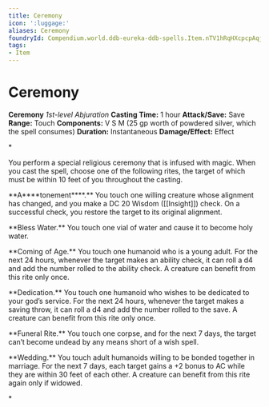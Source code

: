 ```yaml
---
title: Ceremony
icon: ':luggage:'
aliases: Ceremony
foundryId: Compendium.world.ddb-eureka-ddb-spells.Item.nTV1hRqHXcpcpAqj
tags:
- Item
---
```


# Ceremony

**Ceremony**
_1st-level Abjuration_
**Casting Time:** 1 hour
**Attack/Save:** Save
**Range:** Touch
**Components:** V S M (25 gp worth of powdered silver, which the spell consumes)
**Duration:** Instantaneous
**Damage/Effect:** Effect

*<p class="Core-Styles_Core-Body">You perform a special religious ceremony that is infused with magic. When you cast the spell, choose one of the following rites, the target of which must be within 10 feet of you throughout the casting.</p>
<p class="Core-Styles_Core-Body"><span class="Serif-Character-Style_Inline-Subhead-Serif">**A****tonement****.**</span> You touch one willing creature whose alignment has changed, and you make a DC 20 Wisdom ([[Insight]]) check. On a successful check, you restore the target to its original alignment.</p>
<p class="Core-Styles_Core-Body">**<span class="Serif-Character-Style_Inline-Subhead-Serif">Bless Water.</span>** You touch one vial of water and cause it to become holy water.</p>
<p class="Core-Styles_Core-Body">**<span class="Serif-Character-Style_Inline-Subhead-Serif">Coming of Age.</span>** You touch one humanoid who is a young adult. For the next 24 hours, whenever the target makes an ability check, it can roll a d4 and add the number rolled to the ability check. A creature can benefit from this rite only once.</p>
<p class="Core-Styles_Core-Body">**<span class="Serif-Character-Style_Inline-Subhead-Serif">Dedication.</span>** You touch one humanoid who wishes to be dedicated to your god’s service. For the next 24 hours, whenever the target makes a saving throw, it can roll a d4 and add the number rolled to the save. A creature can benefit from this rite only once.</p>
<p class="Core-Styles_Core-Body">**<span class="Serif-Character-Style_Inline-Subhead-Serif">Funeral Rite.</span>** You touch one corpse, and for the next 7 days, the target can’t become undead by any means short of a <span class="Serif-Character-Style_Italic-Serif">w</span><span class="Serif-Character-Style_Italic-Serif">ish </span>spell.</p>
<p class="Core-Styles_Core-Body">**<span class="Serif-Character-Style_Inline-Subhead-Serif">Wedding.</span>** You touch adult humanoids willing to be bonded together in marriage. For the next 7 days, each target gains a +2 bonus to AC while they are within 30 feet of each other. A creature can benefit from this rite again only if widowed.</p>*